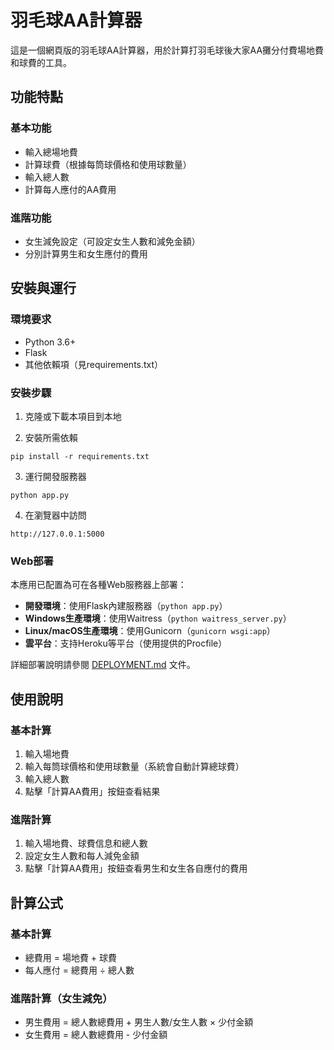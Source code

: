 # 羽毛球AA計算器

這是一個網頁版的羽毛球AA計算器，用於計算打羽毛球後大家AA攤分付費場地費和球費的工具。

## 功能特點

### 基本功能
- 輸入總場地費
- 計算球費（根據每筒球價格和使用球數量）
- 輸入總人數
- 計算每人應付的AA費用

### 進階功能
- 女生減免設定（可設定女生人數和減免金額）
- 分別計算男生和女生應付的費用

## 安裝與運行

### 環境要求
- Python 3.6+
- Flask
- 其他依賴項（見requirements.txt）

### 安裝步驟

1. 克隆或下載本項目到本地

2. 安裝所需依賴
```
pip install -r requirements.txt
```

3. 運行開發服務器
```
python app.py
```

4. 在瀏覽器中訪問
```
http://127.0.0.1:5000
```

### Web部署

本應用已配置為可在各種Web服務器上部署：

- **開發環境**：使用Flask內建服務器（`python app.py`）
- **Windows生產環境**：使用Waitress（`python waitress_server.py`）
- **Linux/macOS生產環境**：使用Gunicorn（`gunicorn wsgi:app`）
- **雲平台**：支持Heroku等平台（使用提供的Procfile）

詳細部署說明請參閱 [DEPLOYMENT.md](DEPLOYMENT.md) 文件。

## 使用說明

### 基本計算
1. 輸入場地費
2. 輸入每筒球價格和使用球數量（系統會自動計算總球費）
3. 輸入總人數
4. 點擊「計算AA費用」按鈕查看結果

### 進階計算
1. 輸入場地費、球費信息和總人數
2. 設定女生人數和每人減免金額
3. 點擊「計算AA費用」按鈕查看男生和女生各自應付的費用

## 計算公式

### 基本計算
- 總費用 = 場地費 + 球費
- 每人應付 = 總費用 ÷ 總人數

### 進階計算（女生減免）
- 男生費用 = 總人數總費用 + 男生人數/女生人數 × 少付金額
- 女生費用 = 總人數總費用 - 少付金額